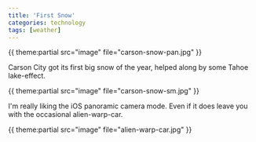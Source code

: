 ```yaml
---
title: 'First Snow'
categories: technology
tags: [weather]
---
```


{{ theme:partial src="image" file="carson-snow-pan.jpg" }}

Carson City got its first big snow of the year, helped along by some Tahoe lake-effect.

{{ theme:partial src="image" file="carson-snow-sm.jpg" }}

I'm really liking the iOS panoramic camera mode. Even if it does leave you with the occasional alien-warp-car.

{{ theme:partial src="image" file="alien-warp-car.jpg" }}